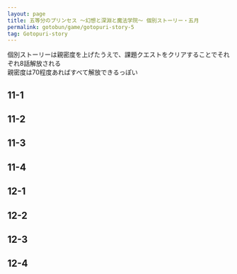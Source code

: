 ```yaml
---
layout: page
title: 五等分のプリンセス ～幻想と深淵と魔法学院～ 個別ストーリー・五月
permalink: gotobun/game/gotopuri-story-5
tag: Gotopuri-story
---
```


個別ストーリーは親密度を上げたうえで、課題クエストをクリアすることでそれぞれ8話解放される  
親密度は70程度あればすべて解放できるっぽい

## 11-1

## 11-2

## 11-3

## 11-4

## 12-1

## 12-2

## 12-3

## 12-4
